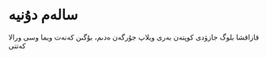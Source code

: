 # سالەم دۇنيە

قازاقشا بلوگ جازۋدى كوپتەن بەرى ويلاپ جۇرگەن ەدىم، بۇگىن كەنەت ويما وسى ورالا كەتتى

 
 <comment-comment/> 
 